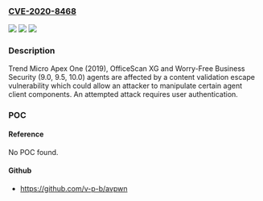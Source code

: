 ### [CVE-2020-8468](https://cve.mitre.org/cgi-bin/cvename.cgi?name=CVE-2020-8468)
![](https://img.shields.io/static/v1?label=Product&message=Trend%20Micro%20OfficeScan%2C%20Trend%20Micro%20Apex%20One%2C%20Trend%20Micro%20Worry-Free%20Business%20Security%20(WFBS)&color=blue)
![](https://img.shields.io/static/v1?label=Version&message=n%2Fa&color=blue)
![](https://img.shields.io/static/v1?label=Vulnerability&message=Content%20Validation%20Escape&color=brighgreen)

### Description

Trend Micro Apex One (2019), OfficeScan XG and Worry-Free Business Security (9.0, 9.5, 10.0) agents are affected by a content validation escape vulnerability which could allow an attacker to manipulate certain agent client components. An attempted attack requires user authentication.

### POC

#### Reference
No POC found.

#### Github
- https://github.com/v-p-b/avpwn

